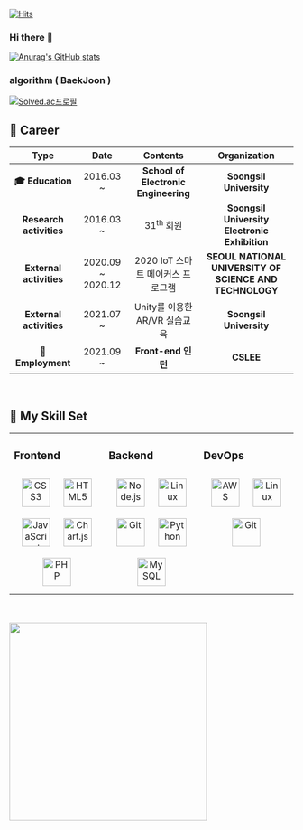 [![Hits](https://hits.seeyoufarm.com/api/count/incr/badge.svg?url=https%3A%2F%2Fgithub.com%2FACORN0415&count_bg=%2379C83D&title_bg=%23555555&icon=&icon_color=%23E7E7E7&title=hits&edge_flat=false)](https://hits.seeyoufarm.com)

### Hi there 👋

<!--
**ACORN0415/ACORN0415** is a ✨ _special_ ✨ repository because its `README.md` (this file) appears on your GitHub profile.

Here are some ideas to get you started:

- 🔭 I’m currently
 

working on ...
- 🌱 I’m currently learning ...
- 👯 I’m looking to collaborate on ...
- 🤔 I’m looking for help with ...
- 💬 Ask me about ...
- 📫 How to reach me: ...
- 😄 Pronouns: ...
- ⚡ Fun fact: ...
--> 
[![Anurag's GitHub stats](https://github-readme-stats.vercel.app/api?username=ACORN0415&show_icons=true&theme=radical)](https://github.com/anuraghazra/github-readme-stats)
<br>

### algorithm ( BaekJoon )
[![Solved.ac프로필](http://mazassumnida.wtf/api/v2/generate_badge?boj=acorn0415)](https://solved.ac/profile/acorn0415)

## :office: Career

| **Type** | **Date** | **Contents** | **Organization** |
|:-: |:-: |:-: |:-: |
|**:mortar_board: Education**| 2016.03 ~ 	| **School of Electronic Engineering** 	| **Soongsil University** |
|**Research activities**| 2016.03 ~ 	| 31<sup>th</sup> 회원 	| **Soongsil University Electronic Exhibition** |
|**External activities**| 2020.09 ~ 2020.12 	|  2020 IoT 스마트 메이커스 프로그램	| **SEOUL NATIONAL UNIVERSITY OF SCIENCE AND TECHNOLOGY** |
|**External activities**| 2021.07 ~ 	| Unity를 이용한 AR/VR 실습교육 | **Soongsil University** |
|**:office: Employment**| 2021.09 ~	| **Front-end 인턴** 	| **CSLEE** |
<br>

## :wrench: My Skill Set
<table><tr><td valign="top" width="33%">

### Frontend  
<div align="center"> 
<img style="margin: 10px" src="https://profilinator.rishav.dev/skills-assets/css3-original-wordmark.svg" alt="CSS3" height="50" />  
<img style="margin: 10px" src="https://profilinator.rishav.dev/skills-assets/html5-original-wordmark.svg" alt="HTML5" height="50" />  
<img style="margin: 10px" src="https://profilinator.rishav.dev/skills-assets/javascript-original.svg" alt="JavaScript" height="50" />  
<img style="margin: 10px" src="https://profilinator.rishav.dev/skills-assets/logo-title.svg" alt="Chart.js" height="50" />  
<img style="margin: 10px" src="https://profilinator.rishav.dev/skills-assets/php-original.svg" alt="PHP" height="50" />  


</td><td valign="top" width="33%">



### Backend  
<div align="center">  
<img style="margin: 10px" src="https://profilinator.rishav.dev/skills-assets/nodejs-original-wordmark.svg" alt="Node.js" height="50" />  
<img style="margin: 10px" src="https://profilinator.rishav.dev/skills-assets/linux-original.svg" alt="Linux" height="50" />  
<img style="margin: 10px" src="https://profilinator.rishav.dev/skills-assets/git-scm-icon.svg" alt="Git" height="50" />  
<img style="margin: 10px" src="https://profilinator.rishav.dev/skills-assets/python-original.svg" alt="Python" height="50" />  
<img style="margin: 10px" src="https://profilinator.rishav.dev/skills-assets/mysql-original-wordmark.svg" alt="MySQL" height="50" />  
 
</div>

</td><td valign="top" width="33%">



### DevOps  
<div align="center">  
<img style="margin: 10px" src="https://profilinator.rishav.dev/skills-assets/amazonwebservices-original-wordmark.svg" alt="AWS" height="50" />  
<img style="margin: 10px" src="https://profilinator.rishav.dev/skills-assets/linux-original.svg" alt="Linux" height="50" />  
<img style="margin: 10px" src="https://profilinator.rishav.dev/skills-assets/git-scm-icon.svg" alt="Git" height="50" />  
</div>

</td></tr></table><br>

<br>
<img width="350px" src="https://user-images.githubusercontent.com/50114556/132097430-7a767a14-154a-4339-9259-938316bebebe.png"> 
 
